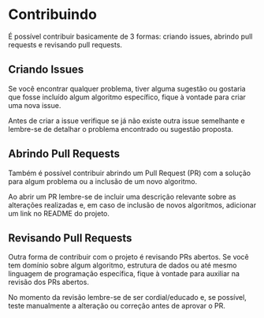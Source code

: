 # Contribuindo

É possível contribuir basicamente de 3 formas: criando issues, abrindo pull requests e revisando pull requests.

## Criando Issues

Se você encontrar qualquer problema, tiver alguma sugestão ou gostaria que fosse incluído algum algoritmo específico, fique à vontade para criar uma nova issue.

Antes de criar a issue verifique se já não existe outra issue semelhante e lembre-se de detalhar o problema encontrado ou sugestão proposta.

## Abrindo Pull Requests

Também é possível contribuir abrindo um Pull Request (PR) com a solução para algum problema ou a inclusão de um novo algoritmo.

Ao abrir um PR lembre-se de incluir uma descrição relevante sobre as alterações realizadas e, em caso de inclusão de novos algoritmos, adicionar um link no README do projeto.

## Revisando Pull Requests

Outra forma de contribuir com o projeto é revisando PRs abertos. Se você tem domínio sobre algum algoritmo, estrutura de dados ou até mesmo linguagem de programação específica, fique à vontade para auxiliar na revisão dos PRs abertos.

No momento da revisão lembre-se de ser cordial/educado e, se possível, teste manualmente a alteração ou correção antes de aprovar o PR.